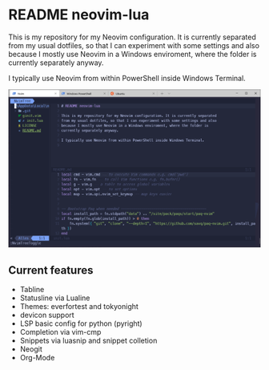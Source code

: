 # README neovim-lua

This is my repository for my Neovim configuration. It is currently separated
from my usual dotfiles, so that I can experiment with some settings and also
because I mostly use Neovim in a Windows enviroment, where the folder is
currently separately anyway.

I typically use Neovim from within PowerShell inside Windows Terminal.

![Neovim inside PowerShell](neovim-screenshot-ps.png)

## Current features

* Tabline
* Statusline via Lualine
* Themes: everfortest and tokyonight
* devicon support
* LSP basic config for python (pyright)
* Completion via vim-cmp
* Snippets via luasnip and snippet colletion
* Neogit
* Org-Mode

